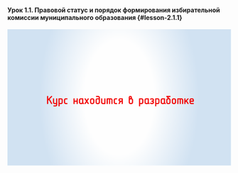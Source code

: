 #### Урок 1.1. Правовой статус и порядок формирования избирательной комиссии муниципального образования {#lesson-2.1.1}

![Урок 1.1.](./2.2.1.1.svg)
